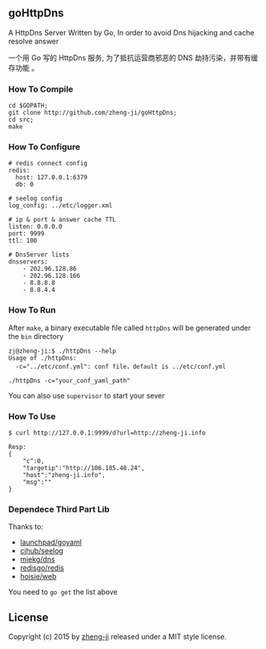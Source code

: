 ## goHttpDns

A HttpDns Server Written by Go, In order to avoid Dns hijacking and cache resolve answer

一个用 Go 写的 HttpDns 服务, 为了抵抗运营商邪恶的 DNS 劫持污染，并带有缓存功能 。

### How To Compile

```
cd $GOPATH;
git clone http://github.com/zheng-ji/goHttpDns;
cd src;
make
```

### How To Configure

```
# redis connect config
redis:
  host: 127.0.0.1:6379
  db: 0

# seelog config 
log_config: ../etc/logger.xml

# ip & port & answer cache TTL
listen: 0.0.0.0
port: 9999
ttl: 100

# DnsServer lists
dnsservers:
    - 202.96.128.86
    - 202.96.128.166
    - 8.8.8.8
    - 8.8.4.4
```

### How To Run

After `make`, a binary executable file called `httpDns` will be generated under the `bin` directory

```
zj@zheng-ji:$ ./httpDns --help
Usage of ./httpDns:
  -c="../etc/conf.yml": conf file，default is ../etc/conf.yml

./httpDns -c="your_conf_yaml_path"
```

You can also use `supervisor` to start your sever

### How To Use

```
$ curl http://127.0.0.1:9999/d?url=http://zheng-ji.info

Resp:
{
    "c":0,
    "targetip":"http://106.185.48.24",
    "host":"zheng-ji.info",
    "msg":""
}
```

### Dependece Third Part Lib

Thanks to:

* [launchpad/goyaml](https://launchpad.net/goyaml)
* [cihub/seelog](github.com/cihub/seelog)
* [miekg/dns](github.com/miekg/dns)
* [redisgo/redis](github.com/garyburd/redigo/redis")
* [hoisie/web](github.com/hoisie/web)

You need to `go get` the list above


License
-------

Copyright (c) 2015 by [zheng-ji](zheng-ji.info) released under a MIT style license.
